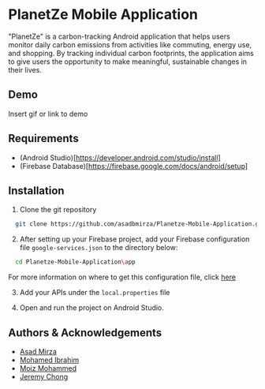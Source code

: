 
# PlanetZe Mobile Application

"PlanetZe" is a carbon-tracking Android application that helps users monitor daily
carbon emissions from activities like commuting, energy use, and shopping. By tracking individual carbon footprints, 
the application aims to give users the opportunity to make meaningful, sustainable changes in their lives.

## Demo

Insert gif or link to demo

## Requirements

- (Android Studio)[https://developer.android.com/studio/install]
- (Firebase Database)[https://firebase.google.com/docs/android/setup]

## Installation

1. Clone the git repository

```bash
  git clone https://github.com/asadbmirza/Planetze-Mobile-Application.git
```

2. After setting up your Firebase project, add your Firebase configuration file ```google-services.json``` to the directory below:
```bash
  cd Planetze-Mobile-Application\app
```
For more information on where to get this configuration file, click [here](https://firebase.google.com/docs/android/setup)

3. Add your APIs under the ```local.properties``` file

4. Open and run the project on Android Studio.
    
## Authors & Acknowledgements

- [Asad Mirza](https://github.com/asadmirza121)
- [Mohamed Ibrahim](https://github.com/moibra05)
- [Moiz Mohammed](https://github.com/moizm05)
- [Jeremy Chong](https://github.com/jchong9)
